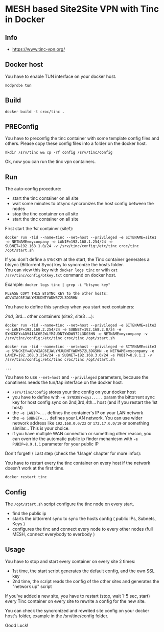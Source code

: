 # MESH based Site2Site VPN with Tinc in Docker

## Info

  - https://www.tinc-vpn.org/

## Docker host

You have to enable TUN interface on your docker host.

```
modprobe tun
```

## Build

```
docker build -t croc/tinc .
```

## PREConfig

You have to preconfig the tinc container with some template config files and others. Please copy these config files into a folder on the docker host.

```
mkdir /srv/tinc && cp -rf config /srv/tinc/config
```

Ok, now you can run the tinc vpn containers.

## Run

The auto-config procedure:

  - start the tinc container on all site
  - wait some minutes to btsync syncronizes the host config between the nodes
  - stop the tinc container on all site
  - start the tinc container on all site


First start the *1st* container (site1):

```
docker run -tid --name=tinc --net=host --privileged -e SITENAME=site1 -e NETNAME=mycompany -e LANIP=192.168.1.254/24 -e SUBNET=192.168.1.0/24 -v /srv/tinc/config:/etc/tinc croc/tinc /opt/start.sh
```

If you don't define a `SYNCKEY` at the start, the Tinc container generates a btsync (Bittorrent Sync) key to syncronize the hosts folder. <br />
You can view this key with `docker logs tinc` or with `cat /srv/tinc/config/btkey.txt` command on docker host.

Example: `docker logs tinc | grep -i "btsync key"`

```
PLEASE COPY THIS BTSYNC KEY to the other hosts: ADV4IAC6EJWLYMJUDNTYWDW572L3DG5HN
``` 

You have to define this synckey when you start next containers: 

*2nd*, 3rd... other containers (site2, site3 ....):

```
docker run -tid --name=tinc --net=host --privileged -e SITENAME=site2 -e LANIP=192.168.2.254/24 -e SUBNET=192.168.2.0/24 -e SYNCKEY=ADV4IAC6EJWLYMJUDNTYWDW572L3DG5HN -e NETNAME=mycompany -v /srv/tinc/config:/etc/tinc croc/tinc /opt/start.sh

docker run -tid --name=tinc --net=host --privileged -e SITENAME=site3 -e SYNCKEY=ADV4IAC6EJWLYMJUDNTYWDW572L3DG5HN -e NETNAME=mycompany -e LANIP=192.168.3.254/24 -e SUBNET=192.168.3.0/24 -e PUBIP=8.9.1.1 -v /srv/tinc/config:/etc/tinc croc/tinc /opt/start.sh

...
```

You have to use `--net=host` and `--privileged` parameters, because the conatiners needs the tun/tap interface on the docker host.

  - `/srv/tinc/config` stores your tinc config on your docker host
  - you have to define with `-e SYNCKEY=xyz.....` param the bittorrent sync key for host config sync on 2nd,3rd,4th... host (and if you restart the 1st host)
  - the `-e LANIP=...` defines the container's IP on your LAN network
  - the `-e SUBNET=...` defines your LAN network. You can use wider network address like `192.168.0.0/22` or `172.17.0.0/19` or something similar... This is your choice.
  - if you have multiple WAN connection or something other reason, you can override the automatic public ip finder mehanicsm with `-e PUBIP=8.9.1.1` parameter for your public IP



Don't forget! / Last step (check the 'Usage' chapter for more infos):

You have to restart every the tinc container on every host if the network doesn't work at the first time.

```
docker restart tinc
```

## Config

The `/opt/start.sh` script configure the tinc node on every start.

  - find the public ip
  - starts the bittorrent sync to sync the hosts config ( public IPs, Subnets, Keys )
  - configures the tinc and connect every node to every other nodes (full MESH, connect everybody to everbody )


## Usage

You have to stop and start every container on every site 2 times:

  - 1st time, the start script generates the default config, and the own SSL key
  - 2nd time, the script reads the config of the other sites and generates the "network up" script

If you've added a new site, you have to restart (stop, wait 1-5 sec, start) every Tinc container on every site to rewrite a config for the new site.

You can check the syncronized and rewrited site config on your docker host's folder, example in the /srv/tinc/config folder.



Good Luck!


